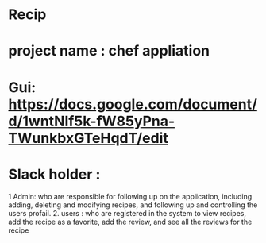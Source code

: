 # Recip
#  project name : chef appliation
# Gui: https://docs.google.com/document/d/1wntNIf5k-fW85yPna-TWunkbxGTeHqdT/edit
# Slack holder :
1 Admin: who are  responsible for following up on the application, including adding, deleting and modifying recipes, and following up and controlling the users profail.
2. users : who are registered in the system to view  recipes, add the recipe as a favorite, add the review, and see all the reviews for the recipe

